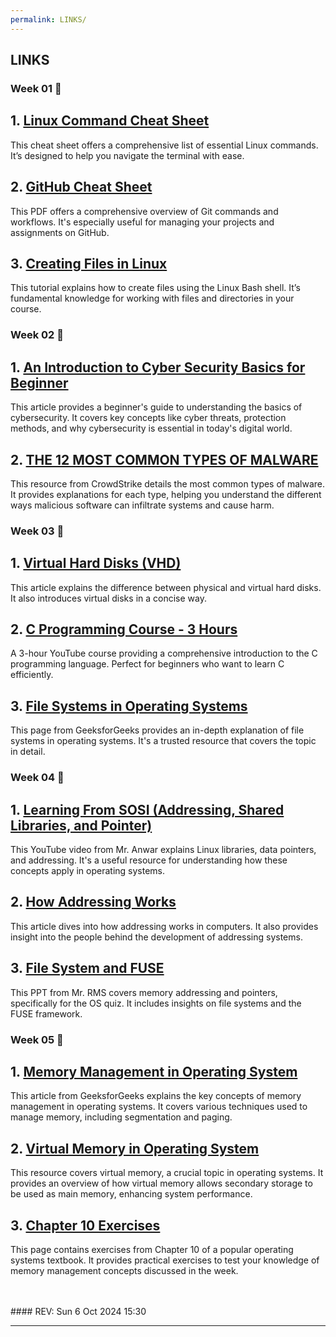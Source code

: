 ```yaml
---
permalink: LINKS/
---
```


## LINKS

### Week 01 🚩
<div class="link-card">
  <h2>1. <a href="https://phoenixnap.com/kb/linux-commands-cheat-sheet">Linux Command Cheat Sheet</a></h2>
  <p>This cheat sheet offers a comprehensive list of essential Linux commands. It’s designed to help you navigate the terminal with ease.</p>
</div>

<div class="link-card">
  <h2>2. <a href="https://training.github.com/downloads/github-git-cheat-sheet.pdf">GitHub Cheat Sheet</a></h2>
  <p>This PDF offers a comprehensive overview of Git commands and workflows. It's especially useful for managing your projects and assignments on GitHub.</p>
</div>

<div class="link-card">
  <h2>3. <a href="https://www.cyberciti.biz/faq/create-a-file-in-linux-using-the-bash-shell-terminal/">Creating Files in Linux</a></h2>
  <p>This tutorial explains how to create files using the Linux Bash shell. It’s fundamental knowledge for working with files and directories in your course.</p>
</div>

### Week 02 🚩
<div class="link-card">
  <h2>1. <a href="https://geekflare.com/understanding-cybersecurity/">An Introduction to Cyber Security Basics for Beginner</a></h2>
  <p>This article provides a beginner's guide to understanding the basics of cybersecurity. It covers key concepts like cyber threats, protection methods, and why cybersecurity is essential in today's digital world.</p>
</div>

<div class="link-card">
  <h2>2. <a href="https://www.crowdstrike.com/cybersecurity-101/malware/types-of-malware/">THE 12 MOST COMMON TYPES OF MALWARE</a></h2>
  <p>This resource from CrowdStrike details the most common types of malware. It provides explanations for each type, helping you understand the different ways malicious software can infiltrate systems and cause harm.</p>
</div>

### Week 03 🚩
<div class="link-card">
  <h2>1. <a href="https://www.techtarget.com/searchvirtualdesktop/definition/virtual-hard-disk-VHD">Virtual Hard Disks (VHD)</a></h2>
  <p>This article explains the difference between physical and virtual hard disks. It also introduces virtual disks in a concise way.</p>
</div>

<div class="link-card">
  <h2>2. <a href="https://www.youtube.com/watch?v=KJgsSFOSQv0">C Programming Course - 3 Hours</a></h2>
  <p>A 3-hour YouTube course providing a comprehensive introduction to the C programming language. Perfect for beginners who want to learn C efficiently.</p>
</div>

<div class="link-card">
  <h2>3. <a href="https://www.geeksforgeeks.org/file-systems-in-operating-system/">File Systems in Operating Systems</a></h2>
  <p>This page from GeeksforGeeks provides an in-depth explanation of file systems in operating systems. It's a trusted resource that covers the topic in detail.</p>
</div>

### Week 04 🚩
<div class="link-card">
  <h2>1. <a href="https://www.youtube.com/watch?v=uFj7mKNq1t0">Learning From SOSI (Addressing, Shared Libraries, and Pointer)</a></h2>
  <p>This YouTube video from Mr. Anwar explains Linux libraries, data pointers, and addressing. It's a useful resource for understanding how these concepts apply in operating systems.</p>
</div>

<div class="link-card">
  <h2>2. <a href="https://computer.howstuffworks.com/c23.htm">How Addressing Works</a></h2>
  <p>This article dives into how addressing works in computers. It also provides insight into the people behind the development of addressing systems.</p>
</div>

<div class="link-card">
  <h2>3. <a href="https://os.vlsm.org/Slides/os04.pdf">File System and FUSE</a></h2>
  <p>This PPT from Mr. RMS covers memory addressing and pointers, specifically for the OS quiz. It includes insights on file systems and the FUSE framework.</p>
</div>

### Week 05 🚩
<div class="link-card">
  <h2>1. <a href="https://www.geeksforgeeks.org/memory-management-in-operating-system/">Memory Management in Operating System</a></h2>
  <p>This article from GeeksforGeeks explains the key concepts of memory management in operating systems. It covers various techniques used to manage memory, including segmentation and paging.</p>
</div>

<div class="link-card">
  <h2>2. <a href="https://www.geeksforgeeks.org/virtual-memory-in-operating-system/">Virtual Memory in Operating System</a></h2>
  <p>This resource covers virtual memory, a crucial topic in operating systems. It provides an overview of how virtual memory allows secondary storage to be used as main memory, enhancing system performance.</p>
</div>

<div class="link-card">
  <h2>3. <a href="https://www.studocu.com/row/document/xian-jiaotong-university/%E6%93%8D%E4%BD%9C%E7%B3%BB%E7%BB%9F/operating-system-concepts-exercise10/24296566">Chapter 10 Exercises</a></h2>
  <p>This page contains exercises from Chapter 10 of a popular operating systems textbook. It provides practical exercises to test your knowledge of memory management concepts discussed in the week.</p>
</div>

<br>
<br>
#### REV: Sun 6 Oct 2024 15:30
<hr>

